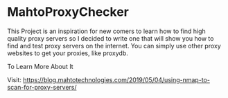 # MahtoProxyChecker
This Project is an inspiration for new comers to learn how to find high quality proxy servers so I decided to write one that will show you how to find and test proxy servers on the internet. You can simply use other proxy websites to get your proxies, like proxydb.

To Learn More About It

Visit: https://blog.mahtotechnologies.com/2019/05/04/using-nmap-to-scan-for-proxy-servers/
